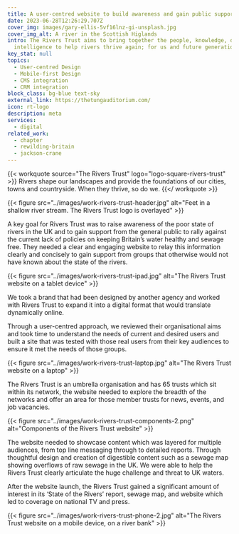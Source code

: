 ```yaml
---
title: A user-centred website to build awareness and gain public support
date: 2023-06-28T12:26:29.707Z
cover_img: images/gary-ellis-5vf16lnz-gi-unsplash.jpg
cover_img_alt: A river in the Scottish Higlands
intro: The Rivers Trust aims to bring together the people, knowledge, data and
  intelligence to help rivers thrive again; for us and future generations.
key_stat: null
topics:
  - User-centred Design
  - Mobile-first Design
  - CMS integration
  - CRM integration
block_class: bg-blue text-sky
external_link: https://thetungauditorium.com/
icon: rt-logo
description: meta
services:
  - digital
related_work:
  - chapter
  - rewilding-britain
  - jackson-crane
---
```


{{< workquote source="The Rivers Trust" logo="logo-square-rivers-trust" >}}
Rivers shape our landscapes and provide the foundations of our cities, towns and countryside. When they thrive, so do we.
{{</ workquote >}}

{{< figure src="../images/work-rivers-trust-header.jpg" alt="Feet in a shallow river stream. The Rivers Trust logo is overlayed" >}}

A key goal for Rivers Trust was to raise awareness of the poor state of rivers in the UK and to gain support from the general public to rally against the current lack of policies on keeping Britain’s water healthy and sewage free. They needed a clear and engaging website to relay this information clearly and concisely to gain support from groups that otherwise would not have known about the state of the rivers.

{{< figure src="../images/work-rivers-trust-ipad.jpg" alt="The Rivers Trust website on a tablet device" >}}

We took a brand that had been designed by another agency and worked with Rivers Trust to expand it into a digital format that would translate dynamically online.  

Through a user-centred approach, we reviewed their organisational aims and took time to understand the needs of current and desired users and built a site that was tested with those real users from their key audiences to ensure it met the needs of those groups.

{{< figure src="../images/work-rivers-trust-laptop.jpg" alt="The Rivers Trust website on a laptop" >}}

The Rivers Trust is an umbrella organisation and has 65 trusts which sit within its network, the website needed to explore the breadth of the networks and offer an area for those member trusts for news, events, and job vacancies.

{{< figure src="../images/work-rivers-trust-components-2.png" alt="Components of the Rivers Trust website" >}}

The website needed to showcase content which was layered for multiple audiences, from top line messaging through to detailed reports. Through thoughtful design and creation of digestible content such as a sewage map showing overflows of raw sewage in the UK. We were able to help the Rivers Trust clearly articulate the huge challenge and threat to UK waters. 

After the website launch, the Rivers Trust gained a significant amount of interest in its ‘State of the Rivers’ report, sewage map, and website which led to coverage on national TV and press.

{{< figure src="../images/work-rivers-trust-phone-2.jpg" alt="The Rivers Trust website on a mobile device, on a river bank" >}}
